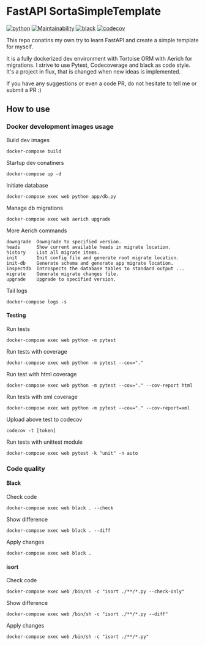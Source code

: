 # FastAPI SortaSimpleTemplate

[![python](https://img.shields.io/static/v1?label=python&message=3.9%2B&color=informational&logo=python&logoColor=white)](https://www.python.org/)
[![Maintainability](https://api.codeclimate.com/v1/badges/1c619a6e8f4de4847464/maintainability)](https://codeclimate.com/github/falkowich/sorta-simple-fastapi-template/maintainability)
[![black](https://img.shields.io/badge/code%20style-black-000000.svg)](https://github.com/python/black)
[![codecov](https://codecov.io/gh/falkowich/sorta-simple-fastapi-template/branch/coverage/graph/badge.svg?token=W4XV5BH66E)](https://codecov.io/gh/falkowich/sorta-simple-fastapi-template)

This repo conatins my own try to learn FastAPI and create a simple template for myself.

It is a fully dockerized dev environment with Tortoise ORM with Aerich for migrations. I strive to use Pytest, Codecoverage and black as code style.  
It's a project in flux, that is changed when new ideas is implemented.

If you have any suggestions or even a code PR, do not hesitate to tell me or submit a PR :)

## How to use

### Docker development images usage

Build dev images

```shell
docker-compose build 
```

Startup dev conatiners

```shell
docker-compose up -d
```

Initiate database

```shell
docker-compose exec web python app/db.py
```

Manage db migrations

```shell
docker-compose exec web aerich upgrade

```

More Aerich commands

```shell
downgrade  Downgrade to specified version.
heads      Show current available heads in migrate location.
history    List all migrate items.
init       Init config file and generate root migrate location.
init-db    Generate schema and generate app migrate location.
inspectdb  Introspects the database tables to standard output ...
migrate    Generate migrate changes file.
upgrade    Upgrade to specified version.
```

Tail logs

```shell
docker-compose logs -s
```

#### Testing

Run tests

```shell
docker-compose exec web python -m pytest 
```

Run tests with coverage

```shell
docker-compose exec web python -m pytest --cov="."
```

Run test with html coverage

```shell
docker-compose exec web python -m pytest --cov="." --cov-report html
```

Run tests with xml coverage

```shell 
docker-compose exec web python -m pytest --cov="." --cov-report=xml
```

Upload above test to codecov

```shell
codecov -t [token]
```

Run tests with unittest module

```shell
docker-compose exec web pytest -k "unit" -n auto  
```

### Code quality

#### Black

Check code

```shell
docker-compose exec web black . --check
```

Show difference

```shell
docker-compose exec web black . --diff
```

Apply changes

```shell
docker-compose exec web black . 
```

#### isort

Check code

```shell
docker-compose exec web /bin/sh -c "isort ./**/*.py --check-only"
```

Show difference

```shell
docker-compose exec web /bin/sh -c "isort ./**/*.py --diff"
```

Apply changes

```shell
docker-compose exec web /bin/sh -c "isort ./**/*.py"
```

